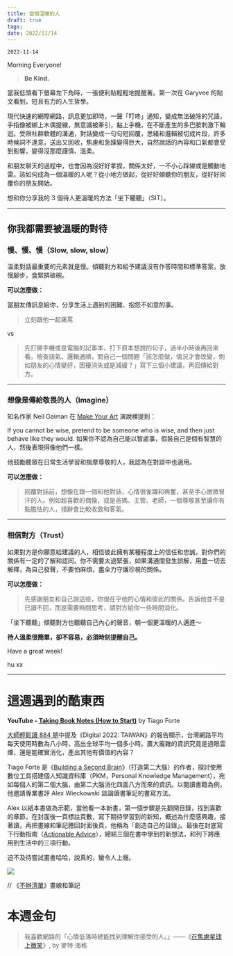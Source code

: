 ```yaml
---
title: 當個溫暖的人
draft: true
tags: 
date: 2022/11/14
---
```

`2022-11-14`

Morning Everyone!

> **Be Kind.**

當我低頭看下螢幕左下角時，一張便利貼輕輕地提醒著。第一次在 Garyvee 的貼文看到，短且有力的人生哲學。

現代快速的網際網路，訊息更加即時，一聲「叮咚」通知，變成無法破除的咒語，手指像被綁上木偶提線，無意識被牽引，黏上手機，在不斷產生的多巴胺刺激下輪迴。受限社群軟體的溝通，對話變成一句句短回覆，思緒和邏輯被切成片段，許多時候詞不達意，送出又回收，焦慮和急躁變得巨大，自然說話的內容和口氣都會受到影響，變得沒那麼謹慎、溫柔。

和朋友聊天的過程中，也會因為沒好好拿捏，關係太好，一不小心踩線或是觸動地雷。該如何成為一個溫暖的人呢？從小地方做起，從好好傾聽你的朋友，從好好回覆你的朋友開始。

想和你分享我的 3 個待人更溫暖的方法「坐下聽聽」（SIT）。

---

## 你我都需要被溫暖的對待

### 慢、慢、慢（Slow, slow, slow）

溫柔對話最重要的元素就是慢。傾聽對方和給予建議沒有作答時間和標準答案，放慢腳步，食緊挵破碗。

**可以怎麼做：**

當朋友傳訊息給你，分享生活上遇到的困難、抱怨不如意的事。

> 立刻跟他一起痛罵

vs

> 先打開手機或是電腦的記事本，打下原本想說的句子，過半小時後再回來看。檢查語氣、邏輯通順，問自己一個問題「該怎麼做，情況才會改變，例如朋友的心情變好，困擾消失或是減緩？」寫下三個小建議，再回傳給對方。

---
### 想像是傳給敬畏的人（Imagine）

知名作家 Neil Gaiman 在 [Make Your Art](https://youtu.be/ikAb-NYkseI?t=1152&ref=chinghannhu.com) 演說裡提到：

If you cannot be wise, pretend to be someone who is wise, and then just behave like they would. 如果你不認為自己能以智處事，假裝自己是個有智慧的人，然後表現得像他們一樣。

他鼓勵聽眾在日常生活學習和揣摩尊敬的人，我認為在對談中也適用。

**可以怎麼做：**

> 回覆對話前，想像在跟一個和他對話，心情很雀躍和興奮，甚至手心微微冒汗的人。例如超喜歡的偶像，或是爸媽、主管、老師，一個尊敬甚至讓你有點膽怯的人，措辭會比較收斂和客氣。

---
### 相信對方（Trust）

如果對方是你願意給建議的人，相信彼此擁有某種程度上的信任和忠誠，對你們的關係有一定的了解和認同。你不需要太過緊張，如果溝通間發生誤解，用盡一切去解釋，為自己發聲，不要怕麻煩，盡全力守護珍視的關係。

**可以怎麼做：**

> 先感謝朋友和自己說這些，你很在乎他的心情和彼此的關係。告訴他並不是已讀不回，而是需要時間思考，請對方給你一些時間消化。

「坐下聽聽」傾聽對方也聽聽自己內心的聲音，朝一個更溫暖的人邁進～

**待人溫柔很簡單，卻不容易，必須時刻提醒自己。**

Have a great week!

hu xx

---

# 這週遇到的酷東西

**YouTube - [**Taking Book Notes (How to Start)**](https://www.youtube.com/watch?v=fES9ZrLXY9s&ref=chinghannhu.com)** by Tiago Forte

[大師輕鬆讀 884 期](https://www.master60.com.tw/index-bookmeta.php?v=884&ref=chinghannhu.com)中提及《Digital 2022: TAIWAN》的報告顯示，台灣網路平均每天使用時數為八小時，高出全球平均一個多小時。廣大龐雜的資訊究竟是過眼雲煙，還是能確實消化，產出其他有價值的內容？

Tiago Forte 是《[Building a Second Brain](https://r10.to/h6BuGH?ref=chinghannhu.com)》（打造第二大腦）的作者，探討使用數位工具搭建個人知識資料庫（PKM，Personal Knowledge Management），宛如每個人的第二個大腦，由第二大腦消化四面八方而來的資訊。以閱讀書籍為例，他邀請專業書評 Alex Wieckowski 談論讀書筆記的書寫方法。

Alex 以紙本書做為示範，當他看一本新書，第一個步驟是先翻開目錄，找到喜歡的章節，在封面後一頁標註頁數，寫下期待學習到的新知，概述為什麼感興趣，接著讀，再把畫線和筆記謄回封面後頁，他稱為「創造自己的目錄」。最後在封底寫下行動指南（[Actionable Advice](https://youtu.be/fES9ZrLXY9s?t=136&ref=chinghannhu.com)），總結三個在書中學到的新想法，和列下將應用到生活中的三項行動。

迫不及待嘗試畫書哈哈，說真的，蠻令人上癮。

![](https://embed.filekitcdn.com/e/hrk33ge3gv2yswBhvxUHRL/rLHw2g7wxWyrjQZ1gkgLzi/email)

// 《[不辦清單](https://www.taaze.tw/products/11100797371.html?ref=chinghannhu.com)》畫線和筆記

# ​本週金句

> 我喜歡網路的「心情低落時總能找到理解你感受的人。」——《[在焦慮星球上微笑](https://r10.to/hu1r54?ref=chinghannhu.com)》, by 麥特‧海格